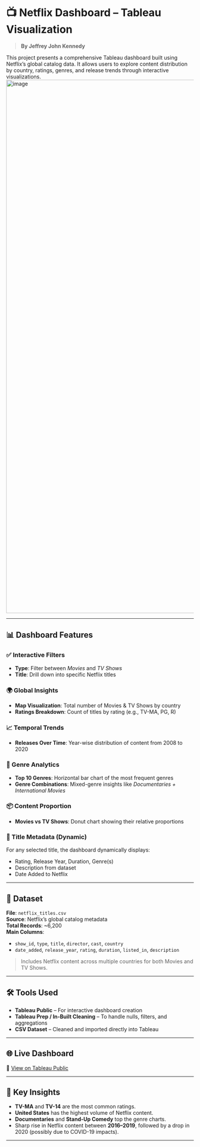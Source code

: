 # 📺 Netflix Dashboard – Tableau Visualization

> **By Jeffrey John Kennedy**

This project presents a comprehensive Tableau dashboard built using Netflix’s global catalog data. It allows users to explore content distribution by country, ratings, genres, and release trends through interactive visualizations.
<img width="1430" alt="image" src="https://github.com/user-attachments/assets/53050082-ee7e-4eab-a348-d84144e60520" />

---

## 📊 Dashboard Features

### ✅ Interactive Filters
- **Type**: Filter between *Movies* and *TV Shows*
- **Title**: Drill down into specific Netflix titles

### 🌍 Global Insights
- **Map Visualization**: Total number of Movies & TV Shows by country
- **Ratings Breakdown**: Count of titles by rating (e.g., TV-MA, PG, R)

### 📈 Temporal Trends
- **Releases Over Time**: Year-wise distribution of content from 2008 to 2020

### 🍿 Genre Analytics
- **Top 10 Genres**: Horizontal bar chart of the most frequent genres
- **Genre Combinations**: Mixed-genre insights like *Documentaries + International Movies*

### 📦 Content Proportion
- **Movies vs TV Shows**: Donut chart showing their relative proportions

### 🧾 Title Metadata (Dynamic)
For any selected title, the dashboard dynamically displays:
- Rating, Release Year, Duration, Genre(s)
- Description from dataset
- Date Added to Netflix

---

## 📁 Dataset

**File**: `netflix_titles.csv`  
**Source**: Netflix’s global catalog metadata  
**Total Records**: ~6,200  
**Main Columns**:
- `show_id`, `type`, `title`, `director`, `cast`, `country`
- `date_added`, `release_year`, `rating`, `duration`, `listed_in`, `description`

> Includes Netflix content across multiple countries for both Movies and TV Shows.

---

## 🛠️ Tools Used

- **Tableau Public** – For interactive dashboard creation
- **Tableau Prep / In-Built Cleaning** – To handle nulls, filters, and aggregations
- **CSV Dataset** – Cleaned and imported directly into Tableau

---

## 🌐 Live Dashboard

🔗 [View on Tableau Public](https://public.tableau.com/app/profile/jeffrey.john.kennedy/viz/NetflixDashboard_17518571428460/Netflix)

---

## 🧠 Key Insights

- **TV-MA** and **TV-14** are the most common ratings.
- **United States** has the highest volume of Netflix content.
- **Documentaries** and **Stand-Up Comedy** top the genre charts.
- Sharp rise in Netflix content between **2016–2019**, followed by a drop in 2020 (possibly due to COVID-19 impacts).

---



